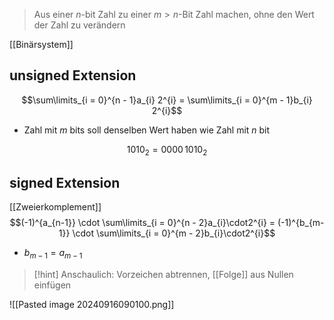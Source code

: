 > Aus einer $n$-bit Zahl zu einer $m \gt n$-Bit Zahl machen, ohne den Wert der Zahl zu verändern

[[Binärsystem]]
## unsigned Extension

$$\sum\limits_{i = 0}^{n - 1}a_{i} 2^{i} = \sum\limits_{i = 0}^{m - 1}b_{i} 2^{i}$$
- Zahl mit $m$ bits soll denselben Wert haben wie Zahl mit $n$ bit

$$1010_{2} = 0000\, 1010_{2}$$

## signed Extension
[[Zweierkomplement]]
$$(-1)^{a_{n-1}} \cdot \sum\limits_{i = 0}^{n - 2}a_{i}\cdot2^{i} = (-1)^{b_{m-1}} \cdot \sum\limits_{i = 0}^{m - 2}b_{i}\cdot2^{i}$$

- $b_{m - 1} = a_{m-1}$ 

> [!hint] Anschaulich: Vorzeichen abtrennen, [[Folge]] aus Nullen einfügen

![[Pasted image 20240916090100.png]]